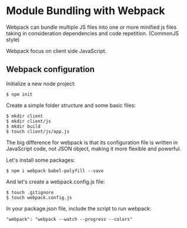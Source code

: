 # Module Bundling with Webpack

Webpack can bundle multiple JS files into one or more minified js files taking in consideration dependencies and code repetition. (CommonJS style)

Webpack focus on client side JavaScript.

## Webpack configuration

Initialize a new node project:

```
$ npm init
```

Create a simple folder structure and some basic files:

```
$ mkdir client
$ mkdir client/js
$ mkdir build
$ touch client/js/app.js
```

The big difference for webpack is that its configuration file is written in JavaScript code, not JSON object, making it more flexible and powerful.

Let's install some packages:

```
$ npm i webpack babel-polyfill --save
```

And let's create a webpack.config.js file:

```
$ touch .gitignore
$ touch webpack.config.js
```

In your package.json file, include the script to run webpack:

```
"webpack": "webpack --watch --progress --colors"
```

